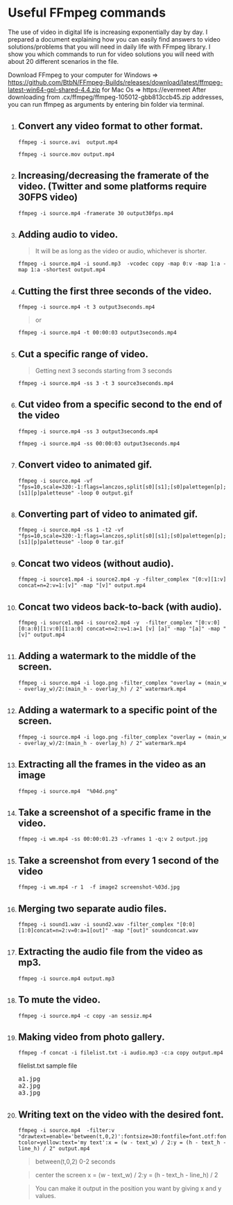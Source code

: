 <h1>Useful FFmpeg commands</h1>
The use of video in digital life is increasing exponentially day by day.
I prepared a document explaining how you can easily find answers to video solutions/problems that you will need in daily life with FFmpeg library.
I show you which commands to run for video solutions you will need with about 20 different scenarios in the file. 

Download FFmpeg to your computer for Windows => https://github.com/BtbN/FFmpeg-Builds/releases/download/latest/ffmpeg-latest-win64-gpl-shared-4.4.zip for Mac Os => https://evermeet After downloading from .cx/ffmpeg/ffmpeg-105012-gbb813ccb45.zip addresses, you can run ffmpeg as arguments by entering bin folder via terminal.

<ol>
  <li><h2>Convert any video format to other format.</h2> </li>

`ffmpeg -i source.avi  output.mp4`

`ffmpeg -i source.mov output.mp4`

<li><h2>Increasing/decreasing the framerate of the video. (Twitter and some platforms require 30FPS video)</h2> </li>

`ffmpeg -i source.mp4 -framerate 30 output30fps.mp4`

 <li><h2>Adding audio to video.</h2></li>
 
 > It will be as long as the video or audio, whichever is shorter.
  
`ffmpeg -i source.mp4 -i sound.mp3  -vcodec copy -map 0:v -map 1:a -map 1:a -shortest output.mp4`
  

<li><h2>Cutting the first three seconds of the video.</li></h2>
  
`ffmpeg -i source.mp4 -t 3 output3seconds.mp4`
  
> or 

`ffmpeg -i source.mp4 -t 00:00:03 output3seconds.mp4`

<li><h2>Cut a specific range of video.</li></h2>
  
> Getting next 3 seconds starting from 3 seconds

`ffmpeg -i source.mp4 -ss 3 -t 3 source3seconds.mp4`

<li><h2>Cut video from a specific second to the end of the video</li></h2>

`ffmpeg -i source.mp4 -ss 3 output3seconds.mp4`

`ffmpeg -i source.mp4 -ss 00:00:03 output3seconds.mp4`


<li><h2>Convert video to animated gif.</h2></li>

`ffmpeg -i source.mp4 -vf "fps=10,scale=320:-1:flags=lanczos,split[s0][s1];[s0]palettegen[p];[s1][p]paletteuse" -loop 0 output.gif`


<li><h2>Converting part of video to animated gif.</h2></li>
  
`ffmpeg -i source.mp4 -ss 1 -t2 -vf "fps=10,scale=320:-1:flags=lanczos,split[s0][s1];[s0]palettegen[p];[s1][p]paletteuse" -loop 0 tar.gif`

<li><h2>Concat two videos (without audio).</h2></li>
  
`ffmpeg -i source1.mp4 -i source2.mp4 -y -filter_complex "[0:v][1:v] concat=n=2:v=1:[v]" -map "[v]" output.mp4`

<li><h2> Concat two videos back-to-back (with audio).</h2></li>

`ffmpeg -i source1.mp4 -i source2.mp4 -y  -filter_complex "[0:v:0][0:a:0][1:v:0][1:a:0] concat=n=2:v=1:a=1 [v] [a]" -map "[a]" -map "[v]" output.mp4`

<li><h2>Adding a watermark to the middle of the screen.</h2></li>
  
`ffmpeg -i source.mp4 -i logo.png -filter_complex "overlay = (main_w - overlay_w)/2:(main_h - overlay_h) / 2" watermark.mp4 `

<li><h2>Adding a watermark to a specific point of the screen.</h2> </li>
  
`ffmpeg -i source.mp4 -i logo.png -filter_complex "overlay = (main_w - overlay_w)/2:(main_h - overlay_h) / 2" watermark.mp4 `

<li><h2>Extracting all the frames in the video as an image</h2> </li>
  
`ffmpeg -i source.mp4  "%04d.png"`

<li><h2>Take a screenshot of a specific frame in the video.</h2> </li>
  
`ffmpeg -i wm.mp4 -ss 00:00:01.23 -vframes 1 -q:v 2 output.jpg`

<li><h2>Take a screenshot from every 1 second of the video</h2> </li>
  
`ffmpeg -i wm.mp4 -r 1  -f image2 screenshot-%03d.jpg`

<li><h2>Merging two separate audio files.</h2> </li>
  
`ffmpeg -i sound1.wav -i sound2.wav -filter_complex "[0:0][1:0]concat=n=2:v=0:a=1[out]" -map "[out]" soundconcat.wav`

<li><h2>Extracting the audio file from the video as mp3.</h2></li>

`ffmpeg -i source.mp4 output.mp3`

<li><h2>To mute the video.</h2></li>

`ffmpeg -i source.mp4 -c copy -an sessiz.mp4`

<li><h2>Making video from photo gallery.</h2></li>

`ffmpeg -f concat -i filelist.txt -i audio.mp3 -c:a copy output.mp4`

filelist.txt sample file
<pre>
a1.jpg
a2.jpg
a3.jpg
</pre>
<li><h2>Writing text on the video with the desired font.</h2></li>

`ffmpeg -i source.mp4  -filter:v "drawtext=enable='between(t,0,2)':fontsize=30:fontfile=font.otf:fontcolor=yellow:text='my text':x = (w - text_w) / 2:y = (h - text_h - line_h) / 2" output.mp4`

> between(t,0,2) 0-2 seconds
 
> center the screen x = (w - text_w) / 2:y = (h - text_h - line_h) / 2

> You can make it output in the position you want by giving x and y values.
</ol>
